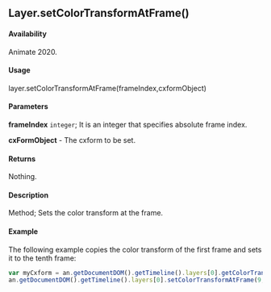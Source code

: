 ## Layer.setColorTransformAtFrame()

#### Availability

Animate 2020.

#### Usage

layer.setColorTransformAtFrame(frameIndex,cxformObject)

#### Parameters

**frameIndex** `integer`; It is an integer that specifies absolute frame index.

**cxFormObject** - The cxform to be set.

#### Returns

Nothing.

#### Description

Method; Sets the color transform at the frame.

#### Example

The following example copies the color transform of the first frame and sets it to the tenth frame:

```javascript
var myCxform = an.getDocumentDOM().getTimeline().layers[0].getColorTransformAtFrame(0);
an.getDocumentDOM().getTimeline().layers[0].setColorTransformAtFrame(9, myCxform);
```
